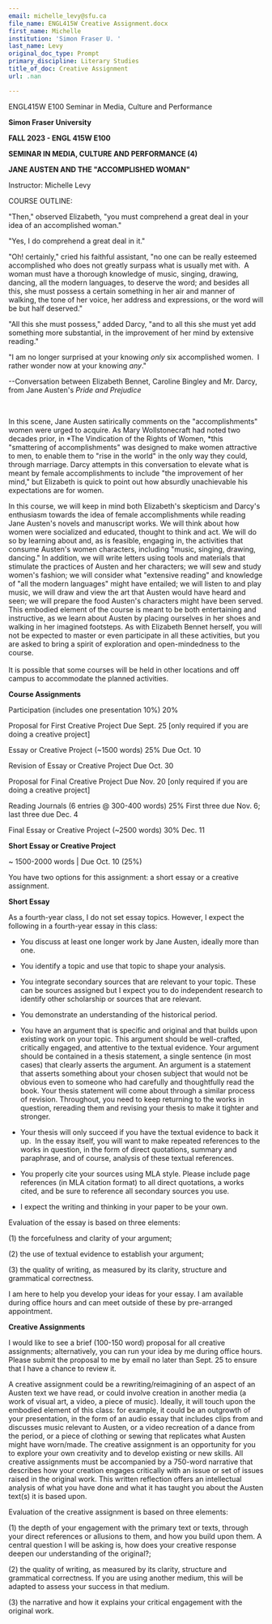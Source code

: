 ```yaml
---
email: michelle_levy@sfu.ca
file_name: ENGL415W Creative Assignment.docx
first_name: Michelle
institution: 'Simon Fraser U. '
last_name: Levy
original_doc_type: Prompt
primary_discipline: Literary Studies
title_of_doc: Creative Assignment
url: .nan

---
```

ENGL415W E100 Seminar in Media, Culture and Performance

**Simon Fraser University**

**FALL 2023 - ENGL 415W E100**

**SEMINAR IN MEDIA, CULTURE AND PERFORMANCE (4)**

**JANE AUSTEN AND THE "ACCOMPLISHED WOMAN"**

Instructor: Michelle Levy

COURSE OUTLINE:

"Then," observed Elizabeth, "you must comprehend a great deal in your
idea of an accomplished woman."

"Yes, I do comprehend a great deal in it."

"Oh! certainly," cried his faithful assistant, "no one can be really
esteemed accomplished who does not greatly surpass what is usually met
with.  A woman must have a thorough knowledge of music, singing,
drawing, dancing, all the modern languages, to deserve the word; and
besides all this, she must possess a certain something in her air and
manner of walking, the tone of her voice, her address and expressions,
or the word will be but half deserved."

"All this she must possess," added Darcy, "and to all this she must yet
add something more substantial, in the improvement of her mind by
extensive reading."

"I am no longer surprised at your knowing *only* six accomplished
women.  I rather wonder now at your knowing *any*."

\--Conversation between Elizabeth Bennet, Caroline Bingley and Mr.
Darcy, from Jane Austen's *Pride and Prejudice*

 

In this scene, Jane Austen satirically comments on the "accomplishments"
women were urged to acquire. As Mary Wollstonecraft had noted two
decades prior, in *The Vindication of the Rights of Women, *this
"smattering of accomplishments" was designed to make women attractive to
men, to enable them to "rise in the world" in the only way they could,
through marriage. Darcy attempts in this conversation to elevate what is
meant by female accomplishments to include "the improvement of her
mind," but Elizabeth is quick to point out how absurdly unachievable his
expectations are for women.

In this course, we will keep in mind both Elizabeth's skepticism and
Darcy's enthusiasm towards the idea of female accomplishments while
reading Jane Austen's novels and manuscript works. We will think about
how women were socialized and educated, thought to think and act. We
will do so by learning about and, as is feasible, engaging in, the
activities that consume Austen's women characters, including "music,
singing, drawing, dancing." In addition, we will write letters using
tools and materials that stimulate the practices of Austen and her
characters; we will sew and study women's fashion; we will consider what
"extensive reading" and knowledge of "all the modern languages" might
have entailed; we will listen to and play music, we will draw and view
the art that Austen would have heard and seen; we will prepare the food
Austen's characters might have been served. This embodied element of the
course is meant to be both entertaining and instructive, as we learn
about Austen by placing ourselves in her shoes and walking in her
imagined footsteps. As with Elizabeth Bennet herself, you will not be
expected to master or even participate in all these activities, but you
are asked to bring a spirit of exploration and open-mindedness to the
course.\
\
It is possible that some courses will be held in other locations and off
campus to accommodate the planned activities.

**Course Assignments**

Participation (includes one presentation 10%) 20% 

Proposal for First Creative Project Due Sept. 25 \[only required if you
are doing a creative project\]

Essay or Creative Project (\~1500 words) 25% Due Oct. 10

Revision of Essay or Creative Project Due Oct. 30

Proposal for Final Creative Project Due Nov. 20 \[only required if you
are doing a creative project\]

Reading Journals (6 entries @ 300-400 words) 25% First three due Nov. 6;
last three due Dec. 4

Final Essay or Creative Project (\~2500 words) 30% Dec. 11

**Short Essay or Creative Project**

\~ 1500-2000 words \| Due Oct. 10 (25%) 

You have two options for this assignment: a short essay or a creative
assignment.

**Short Essay**

As a fourth-year class, I do not set essay topics. However, I expect the
following in a fourth-year essay in this class:

-   You discuss at least one longer work by Jane Austen, ideally more
    than one.

-   You identify a topic and use that topic to shape your analysis.

-   You integrate secondary sources that are relevant to your topic.
    These can be sources assigned but I expect you to do independent
    research to identify other scholarship or sources that are relevant.

-   You demonstrate an understanding of the historical period.

-   You have an argument that is specific and original and that builds
    upon existing work on your topic. This argument should be
    well-crafted, critically engaged, and attentive to the textual
    evidence. Your argument should be contained in a thesis statement, a
    single sentence (in most cases) that clearly asserts the argument.
    An argument is a statement that asserts something about your chosen
    subject that would not be obvious even to someone who had carefully
    and thoughtfully read the book. Your thesis statement will come
    about through a similar process of revision. Throughout, you need to
    keep returning to the works in question, rereading them and revising
    your thesis to make it tighter and stronger.

-   Your thesis will only succeed if you have the textual evidence to
    back it up.  In the essay itself, you will want to make repeated
    references to the works in question, in the form of direct
    quotations, summary and paraphrase, and of course, analysis of these
    textual references.

-   You properly cite your sources using MLA style. Please include page
    references (in MLA citation format) to all direct quotations, a
    works cited, and be sure to reference all secondary sources you use.

-   I expect the writing and thinking in your paper to be your own.

Evaluation of the essay is based on three elements:

\(1\) the forcefulness and clarity of your argument;

\(2\) the use of textual evidence to establish your argument;

\(3\) the quality of writing, as measured by its clarity, structure and
grammatical correctness. 

I am here to help you develop your ideas for your essay. I am available
during office hours and can meet outside of these by pre-arranged
appointment.

**Creative Assignments**

I would like to see a brief (100-150 word) proposal for all creative
assignments; alternatively, you can run your idea by me during office
hours. Please submit the proposal to me by email no later than Sept. 25
to ensure that I have a chance to review it.

A creative assignment could be a rewriting/reimagining of an aspect of
an Austen text we have read, or could involve creation in another media
(a work of visual art, a video, a piece of music). Ideally, it will
touch upon the embodied element of this class: for example, it could be
an outgrowth of your presentation, in the form of an audio essay that
includes clips from and discusses music relevant to Austen, or a video
recreation of a dance from the period, or a piece of clothing or sewing
that replicates what Austen might have worn/made. The creative
assignment is an opportunity for you to explore your own creativity and
to develop existing or new skills. All creative assignments must be
accompanied by a 750-word narrative that describes how your creation
engages critically with an issue or set of issues raised in the original
work. This written reflection offers an intellectual analysis of what
you have done and what it has taught you about the Austen text(s) it is
based upon.

Evaluation of the creative assignment is based on three elements:

\(1\) the depth of your engagement with the primary text or texts,
through your direct references or allusions to them, and how you build
upon them. A central question I will be asking is, how does your
creative response deepen our understanding of the original?;

\(2\) the quality of writing, as measured by its clarity, structure and
grammatical correctness. If you are using another medium, this will be
adapted to assess your success in that medium.

\(3\) the narrative and how it explains your critical engagement with
the original work.
